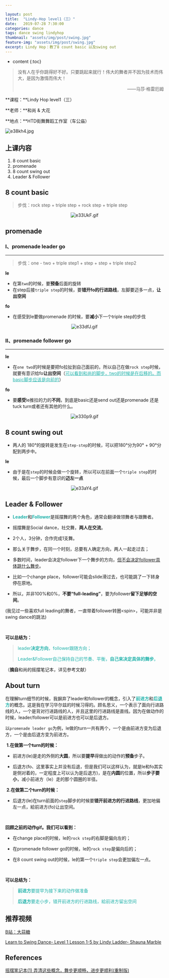 ```yaml
---

layout: post
title:  "Lindy-Hop level1（三）"
date:   2019-07-28 7:30:00
categories: dance
tags: dance swing lindyhop
thumbnail: "assets/img/post/swing.jpg"
feature-img: "assets/img/post/swing.jpg"
excerpt: Lindy Hop：教了8 count basic 以及swing out
---
```


* content
{:toc}
> 没有人在乎你跳得好不好。只要跳起来就行！伟大的舞者并不因为技术而伟大，是因为激情而伟大！
>
> <p align="right">——马莎·格雷厄姆　　</p>

**课程：**Lindy Hop level1（三）

**老师：**和尚 & 大花

**地点：**HTD街舞舞蹈工作室（车公庙）

![e38kh4.jpg](https://s2.ax1x.com/2019/07/29/e38kh4.jpg)



## 上课内容

1. 8 count basic
2. promenade
3. 8 count swing out
4. Leader & Follower



## 8 count basic

> 步伐：rock step + triple step + rock step + triple step

<center>
<img src="https://s2.ax1x.com/2019/07/29/e33UkF.gif" alt="e33UkF.gif" border="0">
</center>



## promenade

### I、promenade leader go

----

> 步伐：one - two + triple step1 + step + step + triple step2 

**le**

- 在第`two`的时候，要**预备**后面的旋转
- 在step后接`triple step`的时候，要**错开fo的行进路线**，左脚要迈多一点，**让出空间**

**fo**

- 在感受到le要做promenade 的时候，要**减小**下一个triple step的步伐

<center>
<img src="https://s2.ax1x.com/2019/07/29/e33dfJ.gif" alt="e33dfJ.gif" border="0">
</center>

### II、promenade follower go 

----

**le**

- 在`one two`的时候是要把fo拉扯到自己面前的，所以自己在做`rock step`时候，就要有意识给fo**让出空间**（<span style="color:LightSeaGreen"><u>可以看到和尚的脚步，two的时候是在后移的。而basic脚步应该是向前的</u></span>）

**fo**

- 要**感受**le推拉的力的**不同**，到底是basic还是send out还是promenade 还是tuck turn或者还有其他的什么。

<center>
<img src="https://s2.ax1x.com/2019/07/29/e330p9.gif" alt="e330p9.gif" border="0">
</center>

## 8 count swing out

- 两人的 180°的旋转是发生在`step-step`的时候，可以把180°分为90°  + 90°分配到两步中。

**le**

- 由于是在`step`的时候会做一个旋转，所以可以在前面一个`triple step`的时候，最后一个脚步有意识的**迈左一点**

<center>
<img src="https://s2.ax1x.com/2019/07/29/e33aY4.gif" alt="e33aY4.gif" border="0">
</center>

## Leader & Follower

- <span style="color:LightSeaGreen">**Leader**</span>和<span style="color:LightSeaGreen">**Follower**</span>是摇摆舞的两个角色，通常会翻译做领舞者与跟舞者。

- 摇摆舞是Social dance，社交舞，**两人在交流**。

- 2个人，3分钟，合作完成1支舞。

- 那么关于舞步，在同一个时刻，总要有人确定方向，两人一起走过去；

- 多数时间，leader会决定follower下一个舞步的方向，<u>但不会决定follower具体跳什么舞步</u>。

- 比如一个change place，follower可能会slide滑过去，也可能跳了一下转身停在原地。

- 所以，并非100%和0%，**不要“full-leading”**，要为follower**留下足够的空间**。

(我见过一些喜欢full leading的舞者，一直带着follower转圈\<spin>，可能并非是swing dance的跳法)

​    

**可以总结为：**

> <span style="color:LightSeaGreen">leader**决定方向**，follower跟随方向；</span>
>
> <span style="color:LightSeaGreen">Leader&Follower自己保持自己的节奏、平衡，**自己来决定具体的舞步**。</span>

（**摘自**和尚的摇摆笔记本，详见参考文献）

## About turn

在理解turn细节的时候，我摒弃了leader和follower的概念，引入了<span style="color:LightSeaGreen">**前进方**</span>和<span style="color:LightSeaGreen">**后退方**</span>的概念。这是我在学习华尔兹的时候习得的。顾名思义，一个表示了面向行进路线的人，一个是背对行进路线的人，并且这里的行进路线是直线。因为在做动作的时候，leader/follower可以是前进方也可以是后退方。

以`promenade leader go`为例，le做的turn一共有两个，一个是由前进方变为后退方，一个是由后退方变为前进方。

​    **1.在做第一个turn的时候：**

- 前进方(le)是走的外侧的**大圆**，所以要**提早**得做出的动作的**预备**步子。

- 后退方(fo、这里事实上并没有后退，但是我们可以这样认为，就是le和fo其实是侧对着的，一定程度上可以认为是后退方)，是在**内圆**的位置，所以**步子要小**，减小前进方（le）走的那个圆圈的半径。

​    **2.在做第二个turn的时候：**

- 后退方(le)在turn前面的`step`脚步的时候要**错开前进方的行进路线**，更加地偏左一点，給前进方(fo)让出空间。

​    

**回顾之前的动作gif。我们可以看到：**

- 在change place的时候，le的`rock step`的右脚是偏向左的；

- 在promenade follower go的时候，le的`rock step`是偏向后的；

- 在8 count swing out的时候，le的第一个`triple step`会更加偏左一点。

​     

**可以总结为：**

> <span style="color:LightSeaGreen">**前进方**要提早为接下来的动作做准备</span>
>
> <span style="color:LightSeaGreen">**后退方**要走小步，错开前进方的行进路线，給前进方留出空间</span>

## 推荐视频

[B站：大蒜糖](https://space.bilibili.com/19757265/)

[Learn to Swing Dance- Level 1 Lesson 1-5 by Lindy Ladder- Shauna Marble](https://www.bilibili.com/video/av49587094)

## References 

[摇摆笔记本(1) 弄清这些概念，舞步更顺畅，进步更顺利(重制版)](https://mp.weixin.qq.com/s/1HELNURG3ojAHiMU9m3uDg)